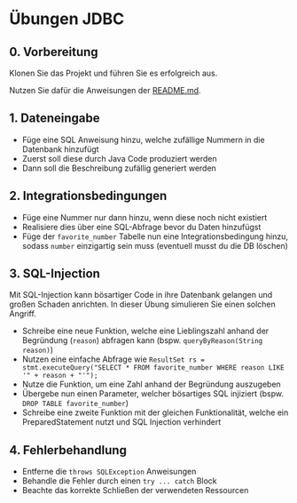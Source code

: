 # Übungen JDBC

## 0. Vorbereitung

Klonen Sie das Projekt und führen Sie es erfolgreich aus.

Nutzen Sie dafür die Anweisungen der [README.md](README.md).

## 1. Dateneingabe

- Füge eine SQL Anweisung hinzu, welche zufällige Nummern in die Datenbank hinzufügt
- Zuerst soll diese durch Java Code produziert werden
- Dann soll die Beschreibung zufällig generiert werden

## 2. Integrationsbedingungen

- Füge eine Nummer nur dann hinzu, wenn diese noch nicht existiert
- Realisiere dies über eine SQL-Abfrage bevor du Daten hinzufügst
- Füge der `favorite_number` Tabelle nun eine Integrationsbedingung hinzu, sodass `number` einzigartig sein muss (eventuell musst du die DB löschen)

## 3. SQL-Injection

Mit SQL-Injection kann bösartiger Code in ihre Datenbank gelangen und großen Schaden anrichten. In dieser Übung simulieren Sie einen solchen Angriff.

- Schreibe eine neue Funktion, welche eine Lieblingszahl anhand der Begründung (`reason`) abfragen kann
  (bspw. `queryByReason(String reason)`)
- Nutzen eine einfache Abfrage wie `ResultSet rs = stmt.executeQuery("SELECT * FROM favorite_number WHERE reason LIKE '" + reason + "'");`
- Nutze die Funktion, um eine Zahl anhand der Begründung auszugeben
- Übergebe nun einen Parameter, welcher bösartiges SQL injiziert (bspw. `DROP TABLE favorite_number`)
- Schreibe eine zweite Funktion mit der gleichen Funktionalität, welche ein PreparedStatement nutzt und SQL Injection verhindert

## 4. Fehlerbehandlung

- Entferne die `throws SQLException` Anweisungen
- Behandle die Fehler durch einen `try ... catch` Block
- Beachte das korrekte Schließen der verwendeten Ressourcen
